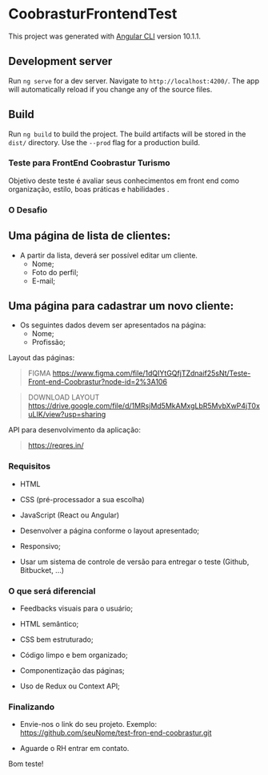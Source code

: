 # CoobrasturFrontendTest

This project was generated with [Angular CLI](https://github.com/angular/angular-cli) version 10.1.1.

## Development server

Run `ng serve` for a dev server. Navigate to `http://localhost:4200/`. The app will automatically reload if you change any of the source files.

## Build

Run `ng build` to build the project. The build artifacts will be stored in the `dist/` directory. Use the `--prod` flag for a production build.

### Teste para FrontEnd Coobrastur Turismo

  

Objetivo deste teste é avaliar seus conhecimentos em front end como organização, estilo, boas práticas e habilidades .




### O Desafio
 
 
## Uma página de lista de clientes:
 
- A partir da lista, deverá ser possível editar um cliente.
	- Nome;
	- Foto do perfil;
	- E-mail;

## Uma página para cadastrar um novo cliente:

- Os seguintes dados devem ser apresentados na página:
	- Nome;
	- Profissão;
 
 
Layout das páginas:
> FIGMA https://www.figma.com/file/1dQIYtGQfjTZdnaif25sNt/Teste-Front-end-Coobrastur?node-id=2%3A106

> DOWNLOAD LAYOUT https://drive.google.com/file/d/1MRsjMd5MkAMxgLbR5MvbXwP4jT0xuLIK/view?usp=sharing

  
API para desenvolvimento da aplicação:
> https://reqres.in/

 
  

### Requisitos

  
* HTML

* CSS (pré-processador a sua escolha)

* JavaScript (React ou Angular)

* Desenvolver a página conforme o layout apresentado;

* Responsivo;

* Usar um sistema de controle de versão para entregar o teste (Github, Bitbucket, ...)



### O que será diferencial 

* Feedbacks visuais para o usuário;

* HTML semântico;

* CSS bem estruturado;

* Código limpo e bem organizado;

* Componentização das páginas;

* Uso de Redux ou Context API;

   
  

### Finalizando

  
* Envie-nos o link do seu projeto. Exemplo: https://github.com/seuNome/test-fron-end-coobrastur.git

* Aguarde o RH entrar em contato.


Bom teste!
  
